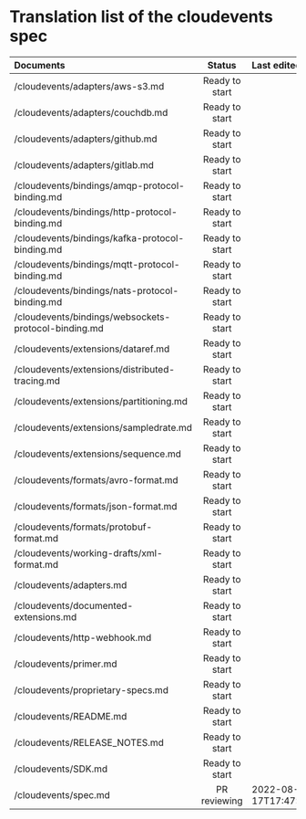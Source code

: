 # Translation list of the cloudevents spec

| Documents   |   Status     |  Last edited |     Version |
| :---------  | :---------: | :---------   |    :---------: |
| /cloudevents/adapters/aws-s3.md |   Ready to start   |       |         |
| /cloudevents/adapters/couchdb.md |   Ready to start   |       |        |
| /cloudevents/adapters/github.md |   Ready to start   |       |          |
| /cloudevents/adapters/gitlab.md |   Ready to start   |       |          |
| /cloudevents/bindings/amqp-protocol-binding.md |   Ready to start   |       |        |
| /cloudevents/bindings/http-protocol-binding.md |   Ready to start   |       |         |
| /cloudevents/bindings/kafka-protocol-binding.md |   Ready to start   |       |         |
| /cloudevents/bindings/mqtt-protocol-binding.md |   Ready to start   |       |         |
| /cloudevents/bindings/nats-protocol-binding.md |   Ready to start   |       |          |
| /cloudevents/bindings/websockets-protocol-binding.md |   Ready to start   |       |         |
| /cloudevents/extensions/dataref.md |   Ready to start   |       |          |
| /cloudevents/extensions/distributed-tracing.md |   Ready to start   |       |         |
| /cloudevents/extensions/partitioning.md |   Ready to start   |       |        |
| /cloudevents/extensions/sampledrate.md |   Ready to start   |       |         |
| /cloudevents/extensions/sequence.md |   Ready to start   |       |            |
| /cloudevents/formats/avro-format.md |   Ready to start   |       |            |
| /cloudevents/formats/json-format.md |   Ready to start   |       |            |
| /cloudevents/formats/protobuf-format.md |   Ready to start   |       |        |
| /cloudevents/working-drafts/xml-format.md |   Ready to start   |       |        |
| /cloudevents/adapters.md |   Ready to start   |       |          |
| /cloudevents/documented-extensions.md |   Ready to start   |       |         |
| /cloudevents/http-webhook.md |   Ready to start   |       |         |
| /cloudevents/primer.md |   Ready to start   |       |          |
| /cloudevents/proprietary-specs.md |   Ready to start   |       |          |
| /cloudevents/README.md |   Ready to start   |      |     -     |
| /cloudevents/RELEASE_NOTES.md |   Ready to start   |       |     -     |
| /cloudevents/SDK.md |   Ready to start   |       |          |
| /cloudevents/spec.md |  PR reviewing   |    2022-08-17T17:47:33.778Z   |         |